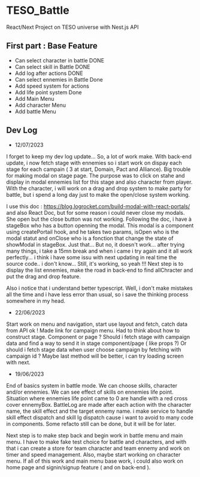 # TESO_Battle
React/Next Project on TESO universe with Nest.js API

## First part : Base Feature

  - Can select character in battle DONE
  - Can select skill in Battle  DONE
  - Add log after actions DONE
  - Can select ennemies in Battle Done
  - Add speed system for actions
  - Add life point system Done
  - Add Main Menu
  - Add character Menu
  - Add battle Menu 



## Dev Log 

 - 12/07/2023 

 I forget to keep my dev log update... So, a lot of work make. With back-end update, i now fetch stage with ennemies so i start work on dispay each stage for each campain ( 3 at start, Domain, Pact and Alliance). Big trouble for making modal on stage page. The purpose was to click on stahe and display in modal ennemies list for this stage and also character from player. With the character, i will work on a drag and drop system to make party for battle, but i spend a long day just to make the open/close system working. 

 I use this doc : https://blog.logrocket.com/build-modal-with-react-portals/ and also React Doc, but for some reason i could never close my modals. She open but the close button was not working. Following the doc, i have à stageBox who has a button openning the modal. This modal is a component using createPortail hook, and he takes two params, isOpen who is the modal statut and onClose who is a fonction that change the state of showModal in stageBox. Just that... But no, it doesn't work... after trying many things, i take a 15mn break and when i came i try again and it all work perfectly... i think i have some issu with next updating in real time the source code.. i don't know... Still, it's working, so yeah !!! Next step is to display the list ennemies, make the road in back-end to find allChracter and put the drag and drop feature. 

 Also i notice that i understand better typescript. Well, i don't make mistakes all the time and i have less error than usual, so i save the thinking process somewhere in my head. 

 - 22/06/2023

 Start work on menu and navigation, start use layout and fetch, catch data from API ok ! Made link for campaign menu. Had to think about how to construct stage. Component or page ? Should i fetch stage with campaign data and find a way to send it in stage component/page ( like props ?) Or should i fetch stage data when user choose campaign by fetching with campaign id ? Maybe last method will be better, i can try loading screen with next. 

 - 19/06/2023 

End of basics system in battle mode. We can choose skills, character and/or ennemies. We can see effect of skills on ennemies life point. Situation where ennemies life point came to 0 are handle with a red cross cover ennemyBox. BattleLog are made after each action with the character name, the skill effect and the target ennemy name. i make service to handle skill effect dispatch and skill lg dispatch cause i want to avoid to many code in components. Some refacto still can be done, but it will be for later. 

Next step is to make step back and begin work in battle menu and main menu. I have to make fake test choice for battle and characters, and with that i can create a store for team character and team ennemy and work on timer and speed management. Also, maybe start working on character menu. If all of this work and main menu base work, i could also work on home page and signin/signup feature ( and on back-end ). 





